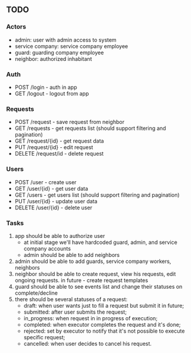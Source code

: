 ## TODO

### Actors
- admin: user with admin access to system
- service company: service company employee
- guard: guarding company employee
- neighbor: authorized inhabitant

### Auth
- POST /login - auth in app
- GET /logout - logout from app

### Requests
- POST /request - save request from neighbor
- GET /requests - get requests list (should support filtering and pagination)
- GET /request/{id} - get request data
- PUT /request/{id} - edit request
- DELETE /request/id - delete request

### Users
- POST /user - create user
- GET /user/{id} - get user data
- GET /users - get users list (should support filtering and pagination)
- PUT /user/{id} - update user data
- DELETE /user/{id} - delete user

### Tasks
1. app should be able to authorize user  
    - at initial stage we'll have hardcoded guard, admin, and service company accounts
    - admin should be able to add neighbors
2. admin should be able to add guards, service company workers, neighbors
3. neighbor should be able to create request, view his requests, edit ongoing requests. in future - create request templates
4. guard should be able to see events list and change their statuses on complete/decline
5. there should be several statuses of a request: 
    - draft: when user wants just to fill a request but submit it in future;
    - submitted: after user submits the request;
    - in_progress: when request in in progress of execution;
    - completed: when executor completes the request and it's done;
    - rejected: set by executor to notify that it's not possible to execute specific request;
    - cancelled: when user decides to cancel his request. 


